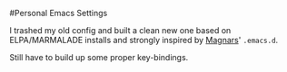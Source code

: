#Personal Emacs Settings

I trashed my old config and built a clean new one based on ELPA/MARMALADE installs and strongly inspired by [Magnars](https://github.com/magnars/.emacs.d)' `.emacs.d`.

Still have to build up some proper key-bindings.


